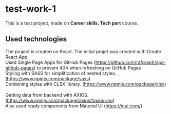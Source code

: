# test-work-1
This is a test project, made on **Career skills. Tech part** course.

## Used technologies
The project is created on React. The initial projet was created with Create React App. \
Used Single Page Apps for GitHub Pages (https://github.com/rafgraph/spa-github-pages) to prevent 404 when refreshing on GitHub Pages \
Styling with SASS for simplification of nested styles. (https://www.npmjs.com/package/sass) \
Combining styles with CLSX library. (https://www.npmjs.com/package/clsx) \
\
Getting data from backend with AXIOS. (https://www.npmjs.com/package/axios#axios-api) \
Also used ready components from Material UI (https://mui.com/)
